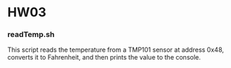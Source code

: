 # HW03  

### readTemp.sh  
This script reads the temperature from a TMP101 sensor at address 0x48, converts it to Fahrenheit, 
and then prints the value to the console.  